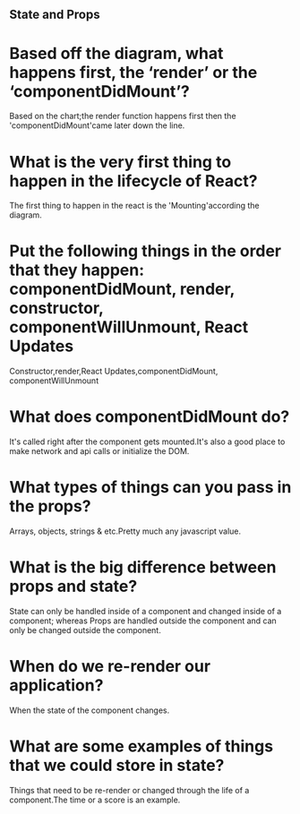 ## State and Props

# Based off the diagram, what happens first, the ‘render’ or the ‘componentDidMount’?

Based on the chart;the render function happens first then the 'componentDidMount'came later down the line.

# What is the very first thing to happen in the lifecycle of React?

The first thing to happen in the react is the 'Mounting'according the diagram.

# Put the following things in the order that they happen: componentDidMount, render, constructor, componentWillUnmount, React Updates

Constructor,render,React Updates,componentDidMount, componentWillUnmount

# What does componentDidMount do?

It's called right after the component gets mounted.It's also a good place to make network and api calls or initialize the DOM.

# What types of things can you pass in the props?

Arrays, objects, strings & etc.Pretty much any javascript value.

# What is the big difference between props and state?

State can only be handled inside of a component and changed inside of a component; whereas Props are handled outside the component and can only be changed outside the component.

# When do we re-render our application?

When the state of the component changes.

# What are some examples of things that we could store in state?

Things that need to be re-render or changed through the life of a component.The time or a score is an example.